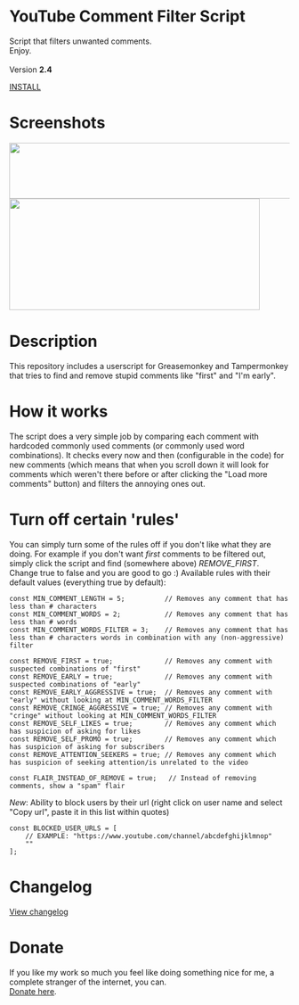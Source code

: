 # YouTube Comment Filter Script
Script that filters unwanted comments.
<BR/>
Enjoy.
<BR/><BR/>
Version <strong>2.4</strong>

<A HREF="https://github.com/TomONeill/youtube-comment-filter-script/raw/master/yt-comment-filter-latest.user.js">INSTALL</A>

# Screenshots
<IMG SRC="https://raw.githubusercontent.com/TomONeill/youtube-comment-filter-script/master/screenshots/preview.png" width="600" height="100" />
<BR />
<IMG SRC="https://raw.githubusercontent.com/TomONeill/youtube-comment-filter-script/master/screenshots/preview_2.png" width="450" height="200" />

# Description
This repository includes a userscript for Greasemonkey and Tampermonkey that tries to find and remove stupid comments like "first" and "I'm early".

# How it works
The script does a very simple job by comparing each comment with hardcoded commonly used comments (or commonly used word combinations). It checks every now and then (configurable in the code) for new comments (which means that when you scroll down it will look for comments which weren't there before or after clicking the "Load more comments" button) and filters the annoying ones out.

# Turn off certain 'rules'
You can simply turn some of the rules off if you don't like what they are doing. For example if you don't want <i>first</i> comments to be filtered out, simply click the script and find (somewhere above) <i>REMOVE_FIRST</i>. Change true to false and you are good to go :)
Available rules with their default values (everything true by default):

	const MIN_COMMENT_LENGTH = 5;          // Removes any comment that has less than # characters
	const MIN_COMMENT_WORDS = 2;           // Removes any comment that has less than # words
	const MIN_COMMENT_WORDS_FILTER = 3;    // Removes any comment that has less than # characters words in combination with any (non-aggressive) filter
    
    const REMOVE_FIRST = true;             // Removes any comment with suspected combinations of "first"
    const REMOVE_EARLY = true;             // Removes any comment with suspected combinations of "early"
    const REMOVE_EARLY_AGGRESSIVE = true;  // Removes any comment with "early" without looking at MIN_COMMENT_WORDS_FILTER
    const REMOVE_CRINGE_AGGRESSIVE = true; // Removes any comment with "cringe" without looking at MIN_COMMENT_WORDS_FILTER
    const REMOVE_SELF_LIKES = true;        // Removes any comment which has suspicion of asking for likes
    const REMOVE_SELF_PROMO = true;        // Removes any comment which has suspicion of asking for subscribers
    const REMOVE_ATTENTION_SEEKERS = true; // Removes any comment which has suspicion of seeking attention/is unrelated to the video
	
	const FLAIR_INSTEAD_OF_REMOVE = true;   // Instead of removing comments, show a "spam" flair

*New*:
Ability to block users by their url (right click on user name and select "Copy url", paste it in this list within quotes)
	
	const BLOCKED_USER_URLS = [
		// EXAMPLE: "https://www.youtube.com/channel/abcdefghijklmnop"
		""
	];
	
# Changelog
<A HREF="https://raw.githubusercontent.com/TomONeill/youtube-comment-filter-script/master/changelog.txt">View changelog</A>

# Donate
If you like my work so much you feel like doing something nice for me, a complete stranger of the internet, you can.<BR />
<A HREF="https://www.paypal.me/TomONeill">Donate here</A>.
